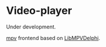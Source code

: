# Video-player
Under development.

[mpv](https://mpv.io/) frontend based on [LibMPVDelphi](https://github.com/nbuyer/libmpvdelphi).

